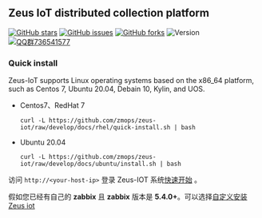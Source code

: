 ## Zeus IoT distributed collection platform

[![GitHub stars](https://img.shields.io/github/stars/zmops/zeus-iot.svg?label=Stars&logo=github)](https://github.com/zmops/zeus-iot)
[![GitHub issues](https://img.shields.io/github/issues/zmops/zeus-iot?label=Issuess&logo=github)](https://github.com/zmops/zeus-iot)
[![GitHub forks](https://img.shields.io/github/forks/zmops/zeus-iot?label=Forks&logo=github)](https://github.com/zmops/zeus-iot)
![Version](https://img.shields.io/badge/version-1.0.0--RELEASE-brightgreen)
[![QQ群736541577](https://img.shields.io/badge/QQ群-736541577-brightgreen)](https://qm.qq.com/cgi-bin/qm/qr?k=CcWBdkXjkgt99bBu5d_-1TeS36DhCkU4&jump_from=webapi)

### Quick install

Zeus-IoT supports Linux operating systems based on the x86_64 platform, such as Centos 7, Ubuntu 20.04, Debain 10, Kylin, and UOS.

- Centos7、RedHat 7

  ```shell
  curl -L https://github.com/zmops/zeus-iot/raw/develop/docs/rhel/quick-install.sh | bash
  ```

- Ubuntu 20.04

  ```shell
  curl -L https://github.com/zmops/zeus-iot/raw/develop/docs/ubuntu/install.sh | bash
  ```

访问 `http://<your-host-ip>` 登录 Zeus-IOT 系统[快速开始](./docs/quick-start.rst) 。

假如您已经有自己的 **zabbix** 且 **zabbix** 版本是 **5.4.0+**。可以选择[自定义安装 Zeus iot](./docs/README.md)

